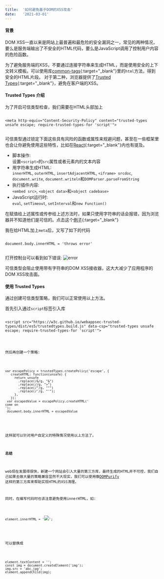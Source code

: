 ```yaml
---
title:  '如何避免基于DOM的XSS攻击'
date:   '2021-03-01'
---
```


#### 背景
DOM XSS一直以来是网站上最普遍和最危险的安全漏洞之一，常见的两种情况，要么是服务端输出了不安全的HTML代码，要么是JavaScript调用了控制用户内容的危险函数。

为了避免服务端的XSS，不要通过连接字符串来生成HTML，而是使用安全的上下文转义模板。可以使用库[common-tags](https://www.npmjs.com/package/common-tags#html){:target="_blank"}里的`html`方法，得到安全的HTML片段。
对于第二种，浏览器提供了[Trusted Types](https://github.com/w3c/webappsec-trusted-types){:target="_blank"}，避免在客户端的XSS。

#### Trusted Types 介绍

为了开启可信类型检查，我们需要在HTML头部加上
<pre class="language-html"><code>
&lt;meta http-equiv="Content-Security-Policy" content="trusted-types unsafe escape; require-trusted-types-for 'script'"&gt;
    </code></pre>
可信类型通过锁定下面这些具有风险的函数或属性来规避问题，甚至在一些框架里也会让你避免使用这些特性，比如在[React](https://reactjs.org/docs/dom-elements.html#dangerouslysetinnerhtml){:target="_blank"}内也有提及。

* 脚本操作:  
设置`<script>`的`src`属性或者元素内的文本内容
* 用字符串生成HTML:  
`innerHTML`, `outerHTML`, `insertAdjacentHTML`, `<iframe> srcdoc`, `document.write`, `document.writeln`和`DOMParser.parseFromString`
* 执行插件内容:  
`<embed src>`, `<object data>`和`<object cadebase>`
* JavaScript运行时:  
`eval`, `setTimeout`, `setInterval`和`new Function()`

在赋值给上述属性或传参给上述方法时，如果只使用字符串的话会报错，因为浏览器并不知道他们是可信的。点击这个[例子](/assets/example/trusted-types.html){:target="_blank"}

我在给HTML加上`meta`后，又写了如下的代码

<pre class="language-javascript"><code>
document.body.innerHTML = 'throws error'
    </code></pre>
打开控制台可以看到如下错误: 
![error](/assets/img/20210301/error.png)

可信类型会阻止使用带有字符串的DOM XSS接收器，这大大减少了应用程序的DOM XSS攻击面。

#### 使用 Trusted Types
通过创建可信类型策略，我们可以正常使用以上方法。

首先引入通过`script`标签引入库
<pre class="language-html"><code>
&lt;script src="https://w3c.github.io/webappsec-trusted-types/dist/es5/trustedtypes.build.js" data-csp="trusted-types unsafe escape; require-trusted-types-for 'script'"></script&gt;
    </code></pre>

然后再创建一个策略:
<pre class="language-javascript"><code>
var escapePolicy = trustedTypes.createPolicy('escape', {
   createHTML: function(unsafe) {
     return unsafe
       .replace(/&/g, "&amp;")
       .replace(/</g, "&lt;")
       .replace(/>/g, "&gt;")
       .replace(/"/g, "&quot;")
       .replace(/'/g, "&#039;");
     },
   });
 var escapedValue = escapePolicy.createHTML('<div>come on</div>');
 document.body.innerHTML = escapedValue
    </code></pre>

这样就可以针对用户自定义的特殊情况使用以上方法了。

#### 总结
web现在发展得很快，新建一个网站会引入大量的第三方库，最终生成的HTML并不可控，我们自己如果去做大量的策略兼容显然不大现实，我们可以使用像[DOMPurify](https://github.com/cure53/DOMPurify)
这样的第三方库来帮助实现HTML的XSS清理。

同时，在编写代码时也该注意避免使用innerHTML，如:
<pre class="language-javascript"><code>
element.innerHTML = '<img src=abc.jpg>';
   </code></pre>

可以替换成
<pre class="language-javascript"><code>
element.textContent = '';
const img = document.createElement('img');
img.src = 'abc.jpg';
element.appendChild(img);
    </code></pre>

